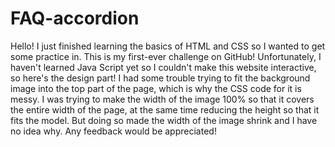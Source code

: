 # FAQ-accordion
Hello! I just finished learning the basics of HTML and CSS so I wanted to get some practice in. This is my first-ever challenge on GitHub! Unfortunately, I haven't learned Java Script yet so I couldn't make this website interactive, so here's the design part! I had some trouble trying to fit the background image into the top part of the page, which is why the CSS code for it is messy. I was trying to make the width of the image 100% so that it covers the entire width of the page, at the same time reducing the height so that it fits the model. But doing so made the width of the image shrink and I have no idea why. Any feedback would be appreciated!
